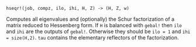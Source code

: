 ```
hseqr!(job, compz, ilo, ihi, H, Z) -> (H, Z, w)
```

Computes all eigenvalues and (optionally) the Schur factorization of a matrix reduced to Hessenberg form. If `H` is balanced with `gebal!` then `ilo` and `ihi` are the outputs of `gebal!`. Otherwise they should be `ilo = 1` and `ihi = size(H,2)`. `tau` contains the elementary reflectors of the factorization.

